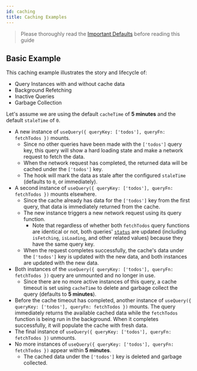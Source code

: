 ```yaml
---
id: caching
title: Caching Examples
---
```


> Please thoroughly read the [Important Defaults](../guides/important-defaults) before reading this guide

## Basic Example

This caching example illustrates the story and lifecycle of:

- Query Instances with and without cache data
- Background Refetching
- Inactive Queries
- Garbage Collection

Let's assume we are using the default `cacheTime` of **5 minutes** and the default `staleTime` of `0`.

- A new instance of `useQuery({ queryKey: ['todos'], queryFn: fetchTodos })` mounts.
  - Since no other queries have been made with the `['todos']` query key, this query will show a hard loading state and make a network request to fetch the data.
  - When the network request has completed, the returned data will be cached under the `['todos']` key.
  - The hook will mark the data as stale after the configured `staleTime` (defaults to `0`, or immediately).
- A second instance of `useQuery({ queryKey: ['todos'], queryFn: fetchTodos })` mounts elsewhere.
  - Since the cache already has data for the `['todos']` key from the first query, that data is immediately returned from the cache.
  - The new instance triggers a new network request using its query function.
    - Note that regardless of whether both `fetchTodos` query functions are identical or not, both queries' [`status`](../reference/useQuery) are updated (including `isFetching`, `isLoading`, and other related values) because they have the same query key.
  - When the request completes successfully, the cache's data under the `['todos']` key is updated with the new data, and both instances are updated with the new data.
- Both instances of the `useQuery({ queryKey: ['todos'], queryFn: fetchTodos })` query are unmounted and no longer in use.
  - Since there are no more active instances of this query, a cache timeout is set using `cacheTime` to delete and garbage collect the query (defaults to **5 minutes**).
- Before the cache timeout has completed, another instance of `useQuery({ queryKey: ['todos'], queryFn: fetchTodos })` mounts. The query immediately returns the available cached data while the `fetchTodos` function is being run in the background. When it completes successfully, it will populate the cache with fresh data.
- The final instance of `useQuery({ queryKey: ['todos'], queryFn: fetchTodos })` unmounts.
- No more instances of `useQuery({ queryKey: ['todos'], queryFn: fetchTodos })` appear within **5 minutes**.
  - The cached data under the `['todos']` key is deleted and garbage collected.
